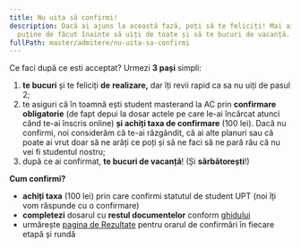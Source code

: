 ```yaml
---
title: Nu uita să confirmi!
description: Dacă ai ajuns la această fază, poți să te feliciți! Mai ai foarte
  puține de făcut înainte să uiți de toate și să te bucuri de vacanță.
fullPath: master/admitere/nu-uita-sa-confirmi
---
```

Ce faci după ce esti acceptat? Urmezi **3 pași** simpli:

1. **te bucuri** și te feliciți **de** **realizare,** dar îți revii rapid ca sa nu uiți de pasul 2;
2. te asiguri că în toamnă ești student masterand la AC prin **confirmare obligatorie** ([](link)de fapt depui la dosar actele pe care le-ai încărcat atunci când te-ai înscris online) **și achiți taxa de confirmare** (100 lei). Dacă nu confirmi, noi considerăm că te-ai răzgândit, că ai alte planuri sau că poate ai vrut doar să ne arăți ce poți și să ne faci să ne pară rău că nu vei fi studentul nostru;
3. după ce ai confirmat, **te bucuri de vacanță**! (Și **sărbătorești**!) 

**Cum confirmi?** 

* **achiți taxa** (100 lei) prin care confirmi statutul de student UPT (noi îți vom răspunde cu o confirmare)
* **completezi** dosarul cu **restul documentelor** conform [ghidului](http://www.upt.ro/Informatii_acte-necesare-pentru-dosarul-de-inscriere---admitere-master-_1411_ro.html)
* urmărește [pagina de Rezultate](https://admitere.ac.upt.ro/master/admitere/rezultatele-admiterii/) pentru orarul de confirmări în fiecare etapă și rundă
